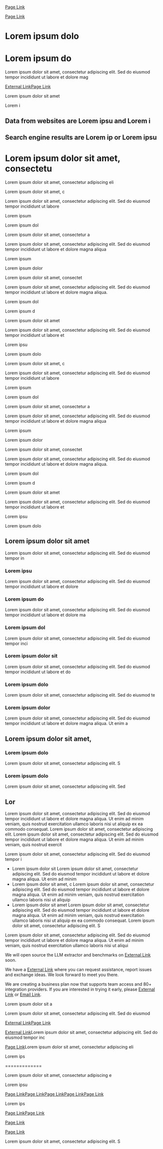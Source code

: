[Page Link](/placeholder-page)

[Page Link](/placeholder-page)

Lorem ipsum dolo
================

Lorem ipsum do
==============

Lorem ipsum dolor sit amet, consectetur adipiscing elit. Sed do eiusmod tempor incididunt ut labore et dolore mag

[External Link](https://example.com/external-link)[Page Link](/placeholder-page)

Lorem ipsum dolor sit amet

Lorem i

Data from websites are Lorem ipsu and Lorem i
---------------------------------------------

Search engine results are Lorem ip or Lorem ipsu
------------------------------------------------

Lorem ipsum dolor sit amet, consectetu
======================================

Lorem ipsum dolor sit amet, consectetur adipiscing eli

Lorem ipsum dolor sit amet, c

Lorem ipsum dolor sit amet, consectetur adipiscing elit. Sed do eiusmod tempor incididunt ut labore

Lorem ipsum

Lorem ipsum dol

Lorem ipsum dolor sit amet, consectetur a

Lorem ipsum dolor sit amet, consectetur adipiscing elit. Sed do eiusmod tempor incididunt ut labore et dolore magna aliqua

Lorem ipsum

Lorem ipsum dolor

Lorem ipsum dolor sit amet, consectet

Lorem ipsum dolor sit amet, consectetur adipiscing elit. Sed do eiusmod tempor incididunt ut labore et dolore magna aliqua.

Lorem ipsum dol

Lorem ipsum d

Lorem ipsum dolor sit amet

Lorem ipsum dolor sit amet, consectetur adipiscing elit. Sed do eiusmod tempor incididunt ut labore et

Lorem ipsu

Lorem ipsum dolo

Lorem ipsum dolor sit amet, c

Lorem ipsum dolor sit amet, consectetur adipiscing elit. Sed do eiusmod tempor incididunt ut labore

Lorem ipsum

Lorem ipsum dol

Lorem ipsum dolor sit amet, consectetur a

Lorem ipsum dolor sit amet, consectetur adipiscing elit. Sed do eiusmod tempor incididunt ut labore et dolore magna aliqua

Lorem ipsum

Lorem ipsum dolor

Lorem ipsum dolor sit amet, consectet

Lorem ipsum dolor sit amet, consectetur adipiscing elit. Sed do eiusmod tempor incididunt ut labore et dolore magna aliqua.

Lorem ipsum dol

Lorem ipsum d

Lorem ipsum dolor sit amet

Lorem ipsum dolor sit amet, consectetur adipiscing elit. Sed do eiusmod tempor incididunt ut labore et

Lorem ipsu

Lorem ipsum dolo

Lorem ipsum dolor sit amet
--------------------------

Lorem ipsum dolor sit amet, consectetur adipiscing elit. Sed do eiusmod tempor in

### Lorem ipsu

Lorem ipsum dolor sit amet, consectetur adipiscing elit. Sed do eiusmod tempor incididunt ut labore et dolore

### Lorem ipsum do

Lorem ipsum dolor sit amet, consectetur adipiscing elit. Sed do eiusmod tempor incididunt ut labore et dolore ma

### Lorem ipsum dol

Lorem ipsum dolor sit amet, consectetur adipiscing elit. Sed do eiusmod tempor inci

### Lorem ipsum dolor sit

Lorem ipsum dolor sit amet, consectetur adipiscing elit. Sed do eiusmod tempor incididunt ut labore et do

### Lorem ipsum dolo

Lorem ipsum dolor sit amet, consectetur adipiscing elit. Sed do eiusmod te

### Lorem ipsum dolor

Lorem ipsum dolor sit amet, consectetur adipiscing elit. Sed do eiusmod tempor incididunt ut labore et dolore magna aliqua. Ut enim a

Lorem ipsum dolor sit amet,
---------------------------

### Lorem ipsum dolo

Lorem ipsum dolor sit amet, consectetur adipiscing elit. S

### Lorem ipsum dolo

Lorem ipsum dolor sit amet, consectetur adipiscing elit. Sed

Lor
---

Lorem ipsum dolor sit amet, consectetur adipiscing elit. Sed do eiusmod tempor incididunt ut labore et dolore magna aliqua. Ut enim ad minim veniam, quis nostrud exercitation ullamco laboris nisi ut aliquip ex ea commodo consequat. Lorem ipsum dolor sit amet, consectetur adipiscing elit. Lorem ipsum dolor sit amet, consectetur adipiscing elit. Sed do eiusmod tempor incididunt ut labore et dolore magna aliqua. Ut enim ad minim veniam, quis nostrud exercit

Lorem ipsum dolor sit amet, consectetur adipiscing elit. Sed do eiusmod tempor i

*   Lorem ipsum dolor sit Lorem ipsum dolor sit amet, consectetur adipiscing elit. Sed do eiusmod tempor incididunt ut labore et dolore magna aliqua. Ut enim ad minim
*   Lorem ipsum dolor sit amet, c Lorem ipsum dolor sit amet, consectetur adipiscing elit. Sed do eiusmod tempor incididunt ut labore et dolore magna aliqua. Ut enim ad minim veniam, quis nostrud exercitation ullamco laboris nisi ut aliquip
*   Lorem ipsum dolor sit amet Lorem ipsum dolor sit amet, consectetur adipiscing elit. Sed do eiusmod tempor incididunt ut labore et dolore magna aliqua. Ut enim ad minim veniam, quis nostrud exercitation ullamco laboris nisi ut aliquip ex ea commodo consequat. Lorem ipsum dolor sit amet, consectetur adipiscing elit. S

Lorem ipsum dolor sit amet, consectetur adipiscing elit. Sed do eiusmod tempor incididunt ut labore et dolore magna aliqua. Ut enim ad minim veniam, quis nostrud exercitation ullamco laboris nisi ut aliqui

We will open source the LLM extractor and benchmarks on [External Link](https://example.com/external-link) soon.

We have a [External Link](https://example.com/external-link) where you can request assistance, report issues and exchange ideas. We look forward to meet you there.

We are creating a business plan now that supports team access and 80+ integration providers. If you are interested in trying it early, please [External Link](https://example.com/external-link) or [Email Link](mailto:example@example.com).

Lorem ipsum dolor sit a

Lorem ipsum dolor sit amet, consectetur adipiscing elit. Sed do eiusmod

[External Link](https://example.com/external-link)[Page Link](/placeholder-page)

[External Link](https://example.com/external-link)Lorem ipsum dolor sit amet, consectetur adipiscing elit. Sed do eiusmod tempor inc

[Page Link](/placeholder-page)Lorem ipsum dolor sit amet, consectetur adipiscing eli

Lorem ips


=============

Lorem ipsum dolor sit amet, consectetur adipiscing e

Lorem ipsu

[Page Link](/placeholder-page)[Page Link](/placeholder-page)[Page Link](/placeholder-page)[Page Link](/placeholder-page)[Page Link](/placeholder-page)

Lorem ips

[Page Link](/placeholder-page)[Page Link](/placeholder-page)

[Page Link](/placeholder-page)

[Page Link](/placeholder-page)

Lorem ipsum dolor sit amet, consectetur adipiscing elit. S

[](https://example.com/external-link)[](https://example.com/external-link)[](https://example.com/external-link)[](mailto:example@example.com)